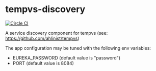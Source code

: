 # tempvs-discovery
[![Circle CI](https://circleci.com/gh/ahlinist/tempvs-discovery/tree/master.svg?&style=shield)](https://circleci.com/gh/ahlinist/tempvs-discovery/tree/master)

A service discovery component for tempvs (see: https://github.com/ahlinist/tempvs)

The app configuration may be tuned with the following env variables:
 * EUREKA_PASSWORD (default value is "password")
 * PORT (default value is 8084)
